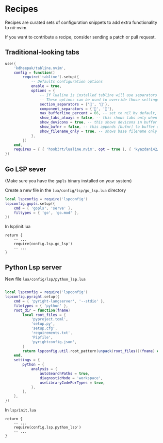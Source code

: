 # Recipes

Recipes are curated sets of configuration snippets to add extra functionality to nii-nvim.

If you want to contribute a recipe, consider sending a patch or pull request.

## Traditional-looking tabs

```lua
use({
	'kdheepak/tabline.nvim',
	config = function()
		require('tabline').setup({
			-- Defaults configuration options
			enable = true,
			options = {
				-- If lualine is installed tabline will use separators configured in lualine by default.
				-- These options can be used to override those settings.
				section_separators = {'', ''},
				component_separators = {'', ''},
				max_bufferline_percent = 66, -- set to nil by default, and it uses vim.o.columns * 2/3
				show_tabs_always = false, -- this shows tabs only when there are more than one tab or if the first tab is named
				show_devicons = true, -- this shows devicons in buffer section
				show_bufnr = false, -- this appends [bufnr] to buffer section,
				show_filename_only = true, -- shows base filename only instead of relative path in filename
			},
		})
	end,
	requires = { { 'hoob3rt/lualine.nvim', opt = true }, { 'kyazdani42/nvim-web-devicons', opt = true } },
})
```

## Go LSP sever

(Make sure you have the `gopls` binary installed on your system)

Create a new file in the `lua/config/lsp/go_lsp.lua` directory

```lua
local lspconfig = require('lspconfig')
lspconfig.gopls.setup({
    cmd = { 'gopls', 'serve' },
    filtypes = { 'go', 'go.mod' },
})
```

In lsp/init.lua

```
return {
    -- ...
    require(config.lsp.go_lsp')
    -- ...
}
```

## Python Lsp server

New file `lua/config/lsp/python_lsp.lua`

```lua

local lspconfig = require('lspconfig')
lspconfig.pyright.setup({
	cmd = { 'pyright-langserver', '--stdio' },
	filetypes = { 'python' },
	root_dir = function(fname)
	    local root_files = {
	        'pyproject.toml',
	        'setup.py',
	        'setup.cfg',
	        'requirements.txt',
	        'Pipfile',
	        'pyrightconfig.json',
	    }
	    return lspconfig.util.root_pattern(unpack(root_files))(fname) or lspconfig.util.find_git_ancestor(fname) or lspconfig.util.path.dirname(fname)
	end,
	settings = {
	    python = {
	        analysis = {
	            autoSearchPaths = true,
	            diagnosticMode = 'workspace',
	            useLibraryCodeForTypes = true,
	        },
	    },
	},
})
```

In `lsp/init.lua`

```
return {
    -- ...
    require(config.lsp.python_lsp')
    -- ...
}
```
